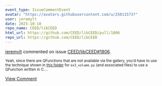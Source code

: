 ```yaml
---
event_type: IssueCommentEvent
avatar: "https://avatars.githubusercontent.com/u/25011573?"
user: jeremylt
date: 2025-10-10
repo_name: CEED/libCEED
html_url: https://github.com/CEED/libCEED/pull/1806
repo_url: https://github.com/CEED/libCEED
---
```


<a href='https://github.com/jeremylt' target='_blank'>jeremylt</a> commented on issue <a href='https://github.com/CEED/libCEED/pull/1806' target='_blank'>CEED/libCEED#1806</a>.

<small>Yeah, since there are QFunctions that are not available via the gallery, you'd have to use the technique shown in [this folder](https://github.com/CEED/libCEED/tree/main/examples/python) for `ex3_volume.py` (and associated files) to use a QFunction written in C....</small>

<a href='https://github.com/CEED/libCEED/pull/1806' target='_blank'>View Comment</a>